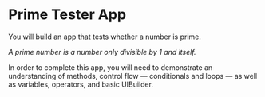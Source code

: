 # Prime Tester App

You will build an app that tests whether a number is prime.


*A prime number is a number only divisible by 1 and itself.*

In order to complete this app, you will need to demonstrate an understanding of methods, control flow — conditionals and loops — as 
well as variables, operators, and basic UIBuilder.
